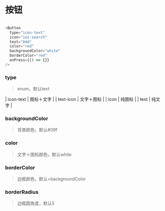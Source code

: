 # 按钮 


```js

<Button
  type="icon-text"
  icon="ios-search"
  text="Add"
  color="red"
  backgroundColor="white"
  borderColor="red"
  onPress={() => {}}
/>
```


### type
> enum，默认text

| icon-text | 图标＋文字 |
| text-icon | 文字＋图标 |
| icon | 纯图标 |
| text | 纯文字 |

### backgroundColor
> 背景颜色，默认#09f

### color
> 文字＋图标颜色，默认white

### borderColor
> 边框颜色，默认=backgroundColor

### borderRadius
> 边框圆角度，默认5


